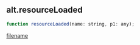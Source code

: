 ## alt.resourceLoaded

```js
function resourceLoaded(name: string, p1: any);
```

[filename](method_resourceLoaded_m.md ':include')